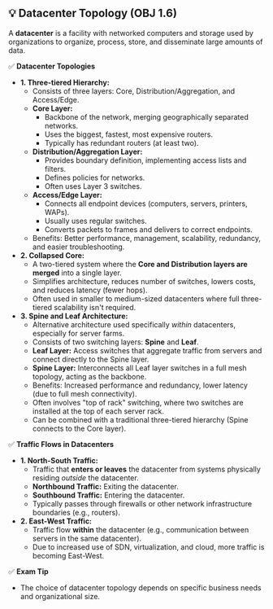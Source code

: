## 💡 Datacenter Topology (OBJ 1.6)

A **datacenter** is a facility with networked computers and storage used by organizations to organize, process, store, and disseminate large amounts of data.

✅ **Datacenter Topologies**
- **1. Three-tiered Hierarchy:**
  - Consists of three layers: Core, Distribution/Aggregation, and Access/Edge.
  - **Core Layer:**
    - Backbone of the network, merging geographically separated networks.
    - Uses the biggest, fastest, most expensive routers.
    - Typically has redundant routers (at least two).
  - **Distribution/Aggregation Layer:**
    - Provides boundary definition, implementing access lists and filters.
    - Defines policies for networks.
    - Often uses Layer 3 switches.
  - **Access/Edge Layer:**
    - Connects all endpoint devices (computers, servers, printers, WAPs).
    - Usually uses regular switches.
    - Converts packets to frames and delivers to correct endpoints.
  - Benefits: Better performance, management, scalability, redundancy, and easier troubleshooting.
- **2. Collapsed Core:**
  - A two-tiered system where the **Core and Distribution layers are merged** into a single layer.
  - Simplifies architecture, reduces number of switches, lowers costs, and reduces latency (fewer hops).
  - Often used in smaller to medium-sized datacenters where full three-tiered scalability isn't required.
- **3. Spine and Leaf Architecture:**
  - Alternative architecture used specifically *within* datacenters, especially for server farms.
  - Consists of two switching layers: **Spine** and **Leaf**.
  - **Leaf Layer:** Access switches that aggregate traffic from servers and connect directly to the Spine layer.
  - **Spine Layer:** Interconnects all Leaf layer switches in a full mesh topology, acting as the backbone.
  - Benefits: Increased performance and redundancy, lower latency (due to full mesh connectivity).
  - Often involves "top of rack" switching, where two switches are installed at the top of each server rack.
  - Can be combined with a traditional three-tiered hierarchy (Spine connects to the Core layer).

✅ **Traffic Flows in Datacenters**
- **1. North-South Traffic:**
  - Traffic that **enters or leaves** the datacenter from systems physically residing *outside* the datacenter.
  - **Northbound Traffic:** Exiting the datacenter.
  - **Southbound Traffic:** Entering the datacenter.
  - Typically passes through firewalls or other network infrastructure boundaries (e.g., routers).
- **2. East-West Traffic:**
  - Traffic flow **within** the datacenter (e.g., communication between servers in the same datacenter).
  - Due to increased use of SDN, virtualization, and cloud, more traffic is becoming East-West.

✅ **Exam Tip**
- The choice of datacenter topology depends on specific business needs and organizational size.